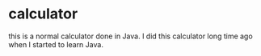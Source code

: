# calculator
this is a normal calculator done in Java. 
I did this calculator long time ago when I started to learn Java.
